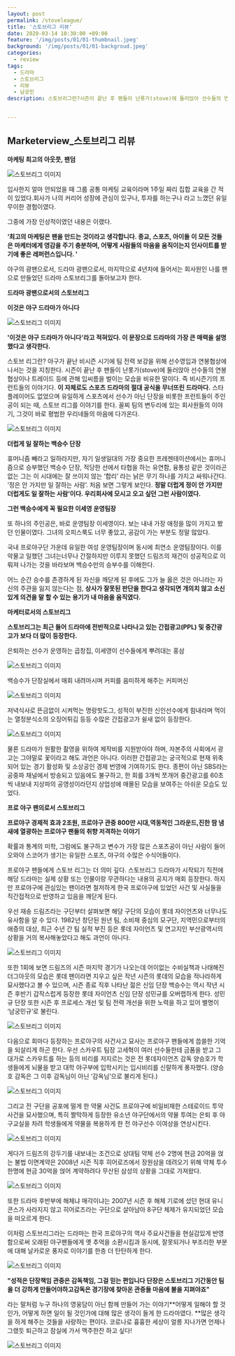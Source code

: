 ```yaml
---
layout: post
permalink: /stoveleague/
title: '스토브리그 리뷰'
date: 2020-03-14 10:30:00 +09:00
feature: '/img/posts/01/01-thumbnail.jpeg'
background: '/img/posts/01/01-backgroud.jpeg'
categories:
  - review
tags:
  - 드라마
  - 스토브리그
  - 리뷰
  - 남궁민
description: 스토브리그란?시즌이 끝난 후 팬들이 난롯가(stove)에 둘러앉아 선수들의 연봉 협상이나 트레이드 등에 관해 입씨름을 벌이는 모습을 비유한 말로, 야구가 끝난 비시즌 시기에 팀 전력 보강을 위해 선수영입과 연봉협상에 나서는 것을 뜻한다


---
```


## Marketerview_스토브리그 리뷰 



**마케팅 최고의 아웃풋, 팬덤**

![스토브리그 이미지](/img/posts/01/01.jpg)

입사한지 얼마 안되었을 때 그룹 공통 마케팅 교육이라며 1주일 짜리 집합 교육을 간 적이 있었다.회사가 나의 커리어 성장에 관심이 있구나, 투자를 하는구나 라고 느꼈던 유일무이한 경험이였다. 

그중에 가장 인상적이였던 내용은 이랬다. 

**‘최고의 마케팅은 팬을 만드는 것이라고 생각합니다.  종교, 스포츠, 아이돌 이 모든 것들은 마케터에게 영감을 주기 충분하며, 어떻게 사람들의 마음을 움직이는지 인사이트를 받기에 좋은 레퍼런스입니다. '**



야구의 광팬으로서, 드라마 광팬으로서, 마지막으로 4년차에 들어서는 회사원인 나를 팬으로 만들었던 드라마 스토브리그를 돌아보고자 한다. 

**드라마 광팬으로서의 스토브리그**

**이것은 야구 드라마가 아니다**

![스토브리그 이미지](/img/posts/01/02.jpeg)

**'이것은 야구 드라마가 아니다'라고 적혀있다. 이 문장으로 드라마의 가장 큰 매력을 설명했다고 생각한다.**

스토브 리그란? 야구가 끝난 비시즌 시기에 팀 전력 보강을 위해 선수영입과 연봉협상에 나서는 것을 지칭한다. 시즌이 끝난 후 팬들이 난롯가(stove)에 둘러앉아 선수들의 연봉 협상이나 트레이드 등에 관해 입씨름을 벌이는 모습을 비유한 말이다. 즉 비시즌기의 프런트들의 이야기다. **이 자체로도 스포츠 드라마의 절대 공식을 무너뜨린 드라마다.** 스타 플레이어도 없었으며 유일하게 스포츠에서 선수가 아닌 단장을 비롯한 프런트들이 주인공이 되는 때, 스토브 리그를 이야기를 한다. 꼴찌 팀의 변두리에 있는 회사원들의 이야기, 그것이 바로 평범한 우리네들의 마음에 다가온다. 

![스토브리그 이미지](/img/posts/01/03.png)

**더럽게 일 잘하는 백승수 단장**

휴머니즘 빼라고 일하라지만, 자기 일생일대의 가장 중요한 프레젠테이션에서는 휴머니즘으로 승부했던 백승수 단장, 적당한 선에서 타협을 하는 유연함, 융통성 같은 것이라곤 없는 그는 이 시대에는 잘 쓰이지 않는 ‘합리’ 라는 낡은 무기 하나를 가지고 싸워나간다. ‘정은 안 가지만 일 잘하는 사람’. 처음 보면 그렇게 보인다. **정말 더럽게 정이 안 가지만 더럽게도 일 잘하는 사람’이다. 우리회사에 모시고 오고 싶던 그런 사람이였다.** 



**그런 백승수에게 꼭 필요한 이세영 운영팀장**

또 하나의 주인공은, 바로 운영팀장 이세영이다. 보는 내내 가장 애정을 많이 가지고 봤던 인물이였다. 그녀의 오피스룩도 너무 좋았고, 공감이 가는 부분도 정말 많았다. 

국내 프로야구단 가운데 유일한 여성 운영팀장이며 동시에 최연소 운영팀장이다. 이를 악물고 일했던 그녀는너무나 간절하지만 이루지 못했던 드림즈의 재건이 성공적으로 이뤄져 나가는 것을 바라보며 백승수만의 승부수를 이해한다. 

어느 순간 승수를 존경하게 된 자신을 깨닫게 된 후에도 그가 늘 옳은 것은 아니라는 자신의 주관을 잃지 않는다는 점, **상사가 잘못된 판단을 한다고 생각되면 개의치 않고 소신있게 의견을 말 할 수 있는 용기가 내 마음을 움직였다.** 



**마케터로서의 스토브리그**

**스토브리그는 최근 들어 드라마에 전반적으로 나타나고 있는 간접광고(PPL) 및 중간광고가 보다 더 많이 등장한다.**

은퇴하는 선수가 운영하는 곱창집, 이세영이 선수들에게 뿌려대는 홍삼

![스토브리그 이미지](/img/posts/01/ppl2.png)

백승수가 단장실에서 매회 내려마시며 커피를 음미하게 해주는 커피머신

![스토브리그 이미지](/img/posts/01/ppl3.png)

저녁식사로 뜬금없이 시켜먹는 명랑핫도그, 성적이 부진한 신인선수에게 힘내라며 먹이는 열정분식소의 오징어튀김 등등 수많은 간접광고가 쉴새 없이 등장한다. 

![스토브리그 이미지](/img/posts/01/ppl1.png)

물론 드라마가 원활한 촬영을 위하여 제작비를 지원받아야 하며, 자본주의 사회에서 광고는 그야말로 꽃이라고 해도 과언은 아니다. 이러한 간접광고는 궁극적으로 현재 위축되어 있는 경기 활성화 및 소상공인 경제 번영에 기여하기도 한다. 종편이 아닌 SBS라는 공중파 채널에서 방송되고 있음에도 불구하고, 한 회를 3개씩 쪼개어 중간광고를 60초씩 내보내 지상파의 공영성이라던지 상업성에 매몰된 모습을 보여주는 아쉬운 모습도 있었다. 



**프로 야구 팬의로서 스토브리그**

**프로야구 경제적 효과 2조원, 프로야구 관중 800만 시대,역동적인 그라운드,진한 땀 냄새에 열광하는 프로야구 팬들의 취향 저격하는 이야기**

확률과 통계의 미학, 그럼에도 불구하고 변수가 가장 많은 스포츠공이 아닌 사람이 들어오와야 스코어가 생기는 유일한 스포츠, 야구의 수많은 수식어들이다. 

프로야구 팬들에게 스토브 리그는 더 의미 깊다. 스토브리그 드라마가 시작되기 직전에 해당 드라마는 실제 상황 또는 인물이랑 무관하다는 내용의 공지가 매회 등장한다. 하지만 프로야구에 관심있는 팬이라면 철저하게 한국 프로야구에 있었던 사건 및 사실들을 직간접적으로 반영하고 있음을 깨닫게 된다.

우선 재송 드림즈라는 구단부터 살펴보면 해당 구단의 모습이 롯데 자이언츠와 너무나도 유사함을 알 수 있다. 1982년 창단된 원년 팀, 소비재 중심의 모구단, 지역민으로부터의 애증의 대상, 최근 수년 간 팀 실적 부진 등은 롯데 자이언츠 및 연고지인 부산광역시의 상황을 거의 복사해놓았다고 해도 과언이 아니다.

![스토브리그 이미지](/img/posts/01/06.png)

또한 1회에 보면 드림즈의 시즌 마지막 경기가 나오는데 어이없는 수비실책과 나태해진 더그아웃의 모습은 롯데 팬이라면 지우고 싶은 작년 시즌의 롯데의 모습을 적나라하게 묘사했다고 볼 수 있으며, 시즌 종료 직후 나타난 젊은 신임 단장 백승수는 역시 작년 시즌 후반기 갑작스럽게 등장한 롯데 자이언츠 신임 단장 성민규를 오버랩하게 한다. 성민규 단장 또한 시즌 후 프로세스 개선 및 팀 전력 개선을 위한 노력을 하고 있어 별명이 ‘남궁민규’로 불린다.

![스토브리그 이미지](/img/posts/01/08.png)

다음으로 회마다 등장하는 프로야구의 사건사고 묘사는 프로야구 팬들에게 씁쓸한 기억을 되살리게 하곤 한다. 우선 스카우트 팀장 고세혁이 여러 선수들한테 금품을 받고 그 대가로 스카우트를 하는 등의 비리를 저지르는 것은 전 롯데자이언츠 감독 양승호가 학생들에게 뇌물을 받고 대학 야구부에 입학시키는 입시비리를 신랄하게 풍자했다. (양승호 감독은 그 이후 감독님이 아닌 ‘감옥님’으로 불리게 된다.) 

![스토브리그 이미지](/img/posts/01/07.png)

그리고 전 구단을 공포에 떨게 한 약물 사건도 프로야구에 비일비재한 스테로이드 투약 사건을 묘사했으며, 특히 짤막하게 등장한 유소년 야구단에서의 약물 투여는 은퇴 후 야구교실을 차려 학생들에게 약물을 복용하게 한 전 야구선수 이여상을 연상시킨다. 

![스토브리그 이미지](/img/posts/01/09.png)

게다가 드림즈의 강두기를 내보내는 조건으로 상대팀 약체 선수 2명에 현금 20억을 얹는 불법 이면계약은 2008년 시즌 직후 히어로즈에서 장원삼을 데려오기 위해 약체 투수 한명에 현금 30억을 얹어 계약하려다 무산된 삼성의 상황을 그대로 가져왔다. 

![스토브리그 이미지](/img/posts/01/10.png)

또한 드라마 후반부에 해체냐 매각이냐는 2007년 시즌 후 해체 기로에 섰던 현대 유니콘스가 사라지지 않고 히어로즈라는 구단으로 살아남아 8구단 체제가 유지되었던 모습을 떠오르게 한다. 

이처럼 스토브리그라는 드라마는 한국 프로야구의 역사 주요사건들을 현실감있게 반영함으로써 오래된 야구팬들에게 옛 추억을 소환시킴과 동시에, 잘못되거나 부조리한 부분에 대해 날카로운 풍자로 이야기를 한층 더 탄탄하게 한다. 

![스토브리그 이미지](/img/posts/01/04.jpeg)

**"성적은 단장책임 관중은 감독책임, 그걸 믿는 편입니다 단장은 스토브리그 기간동안 팀을 더 강하게 만들어야하고감독은 경기장에 찾아온 관중들 마음에 불을 지펴야죠"**

라는 말처럼 누구 하나의 영웅담이 아닌 함께 만들어 가는 이야기**어떻게 일해야 할 것인가, 어떻게 하면 일이 될 것인가에 대해 많은 생각이 들게 한 드라마였다. **많은 생각을 하게 해주는 것들을 사랑하는 편이다.  코로나로 흉흉한 세상이 얼릉 지나가면 언제나 그랬듯 퇴근하고 잠실에 가서 맥주한잔 하고 싶다! 

![스토브리그 이미지](/img/posts/01/05.jpeg)
